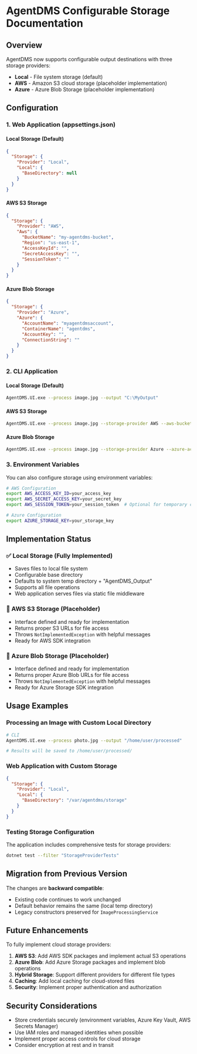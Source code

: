 # AgentDMS Configurable Storage Documentation

## Overview

AgentDMS now supports configurable output destinations with three storage providers:
- **Local** - File system storage (default)
- **AWS** - Amazon S3 cloud storage (placeholder implementation)
- **Azure** - Azure Blob Storage (placeholder implementation)

## Configuration

### 1. Web Application (appsettings.json)

#### Local Storage (Default)
```json
{
  "Storage": {
    "Provider": "Local",
    "Local": {
      "BaseDirectory": null
    }
  }
}
```

#### AWS S3 Storage
```json
{
  "Storage": {
    "Provider": "AWS",
    "Aws": {
      "BucketName": "my-agentdms-bucket",
      "Region": "us-east-1",
      "AccessKeyId": "",
      "SecretAccessKey": "",
      "SessionToken": ""
    }
  }
}
```

#### Azure Blob Storage
```json
{
  "Storage": {
    "Provider": "Azure",
    "Azure": {
      "AccountName": "myagentdmsaccount",
      "ContainerName": "agentdms",
      "AccountKey": "",
      "ConnectionString": ""
    }
  }
}
```

### 2. CLI Application

#### Local Storage (Default)
```bash
AgentDMS.UI.exe --process image.jpg --output "C:\MyOutput"
```

#### AWS S3 Storage
```bash
AgentDMS.UI.exe --process image.jpg --storage-provider AWS --aws-bucket my-bucket --aws-region us-west-2
```

#### Azure Blob Storage
```bash
AgentDMS.UI.exe --process image.jpg --storage-provider Azure --azure-account myaccount --azure-container mycontainer
```

### 3. Environment Variables

You can also configure storage using environment variables:

```bash
# AWS Configuration
export AWS_ACCESS_KEY_ID=your_access_key
export AWS_SECRET_ACCESS_KEY=your_secret_key
export AWS_SESSION_TOKEN=your_session_token  # Optional for temporary credentials

# Azure Configuration
export AZURE_STORAGE_KEY=your_storage_key
```

## Implementation Status

### ✅ Local Storage (Fully Implemented)
- Saves files to local file system
- Configurable base directory
- Defaults to system temp directory + "AgentDMS_Output"
- Supports all file operations
- Web application serves files via static file middleware

### 🚧 AWS S3 Storage (Placeholder)
- Interface defined and ready for implementation
- Returns proper S3 URLs for file access
- Throws `NotImplementedException` with helpful messages
- Ready for AWS SDK integration

### 🚧 Azure Blob Storage (Placeholder)
- Interface defined and ready for implementation
- Returns proper Azure Blob URLs for file access
- Throws `NotImplementedException` with helpful messages
- Ready for Azure Storage SDK integration

## Usage Examples

### Processing an Image with Custom Local Directory
```bash
# CLI
AgentDMS.UI.exe --process photo.jpg --output "/home/user/processed"

# Results will be saved to /home/user/processed/
```

### Web Application with Custom Storage
```json
{
  "Storage": {
    "Provider": "Local",
    "Local": {
      "BaseDirectory": "/var/agentdms/storage"
    }
  }
}
```

### Testing Storage Configuration
The application includes comprehensive tests for storage providers:
```bash
dotnet test --filter "StorageProviderTests"
```

## Migration from Previous Version

The changes are **backward compatible**:
- Existing code continues to work unchanged
- Default behavior remains the same (local temp directory)
- Legacy constructors preserved for `ImageProcessingService`

## Future Enhancements

To fully implement cloud storage providers:

1. **AWS S3**: Add AWS SDK packages and implement actual S3 operations
2. **Azure Blob**: Add Azure Storage packages and implement blob operations
3. **Hybrid Storage**: Support different providers for different file types
4. **Caching**: Add local caching for cloud-stored files
5. **Security**: Implement proper authentication and authorization

## Security Considerations

- Store credentials securely (environment variables, Azure Key Vault, AWS Secrets Manager)
- Use IAM roles and managed identities when possible
- Implement proper access controls for cloud storage
- Consider encryption at rest and in transit